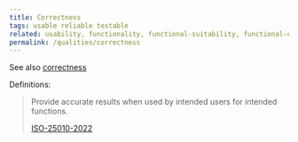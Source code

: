 ```yaml
---
title: Correctness
tags: usable reliable testable
related: usability, functionality, functional-suitability, functional-correctness
permalink: /qualities/correctness
---
```


See also [correctness](/qualities/functional-correctness)


Definitions:

>Provide accurate results when used by intended users for intended functions.
> 
>[ISO-25010-2022](/references/#iso-25050-2022)


